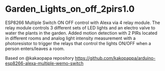 # Garden_Lights_on_off_2pirs1.0
ESP8266 Multiple Switch ON OFF control with Alexa via 4 relay module. The relay module controls 3 different sets of LED lights and an electro valve to water the plants in the garden. Added motion detection with 2 PIRs located in different rooms and analog light intensity measurement with a photoresistor to trigger the relays that control the lights ON/OFF when a person enters/leaves a room.

Based on @kakaopapa repository
https://github.com/kakopappa/arduino-esp8266-alexa-multiple-wemo-switch
